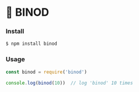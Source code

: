 # :1st_place_medal: BINOD

### Install

```bash
$ npm install binod
```

### Usage

```js
const binod = require('binod')

console.log(binod(10))  // log 'binod' 10 times
```
